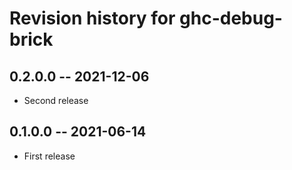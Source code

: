 # Revision history for ghc-debug-brick

## 0.2.0.0 -- 2021-12-06

* Second release

## 0.1.0.0 -- 2021-06-14

* First release


